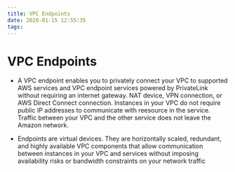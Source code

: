 ```yaml
---
title: VPC Endpoints
date: 2020-01-15 12:55:35
tags:
---
```


# VPC Endpoints
 - A VPC endpoint enables you to privately connect your VPC to supported AWS services and VPC endpoint services powered by PrivateLink without requiring an internet gateway. NAT device, VPN connection, or AWS Direct Connect connection. Instances in your VPC do not require public IP addresses to communicate with reesource in the service. Traffic between your VPC and the other service does not leave the Amazon network.
 
  - Endpoints are virtual devices.
  They are horizontally scaled, redundant, and highly available VPC components that allow communication between instances in your VPC and services without imposing availability risks or bandwidth constraints on your network traffic